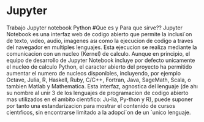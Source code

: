 # Jupyter
Trabajo Jupyter notebook Python
#Que es y Para que sirve??
Jupyter Notebook es una interfaz web de codigo abierto que permite la inclusi´on de texto, vıdeo, audio, imagenes ası como la ejecucion de codigo a traves del navegador en multiples lenguajes. Esta ejecucion se realiza mediante la comunicacion con un nucleo (Kernel) de calculo. Aunque en principio, el equipo de desarrollo de Jupyter Notebook incluye por defecto unicamente el nucleo de calculo Python, el caracter abierto del proyecto ha permitido aumentar el numero de nucleos disponibles, incluyendo, por ejemplo Octave, Julia, R, Haskell, Ruby, C/C++, Fortran, Java, SageMath, Scala, o tambien Matlab y Mathematica. Esta interfaz, agnostica del lenguaje (de ahı su nombre al unir 3 de los lenguajes de programacion de codigo abierto mas utilizados en el ambito cientıfico: Ju-lia, Py-thon y R), puede suponer por tanto una estandarizacion para mostrar el contenido de cursos cientıficos, sin encontrarse limitado a la adopci´on de un ´unico lenguaje.
